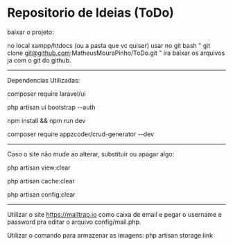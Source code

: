 # Repositorio de Ideias (ToDo)

baixar o projeto:

no local xampp/htdocs (ou a pasta que vc quiser) usar no git bash " git clone git@github.com:MatheusMouraPinho/ToDo.git " ira baixar os arquivos ja com o git do github.

----------------------------------------------------------------------------------------------------------------------------------------

Dependencias Utilizadas:

composer require laravel/ui

php artisan ui bootstrap --auth

npm install && npm run dev

composer require appzcoder/crud-generator --dev

----------------------------------------------------------------------------------------------------------------------------------------

Caso o site não mude ao alterar, substituir ou apagar algo:  

php artisan view:clear

php artisan cache:clear

php artisan config:clear

----------------------------------------------------------------------------------------------------------------------------------------

Utilizar o site https://mailtrap.io como caixa de email e pegar o username e password pra editar o arquivo config/mail.php.

Utilizar o comando para armazenar as imagens: php artisan storage:link
